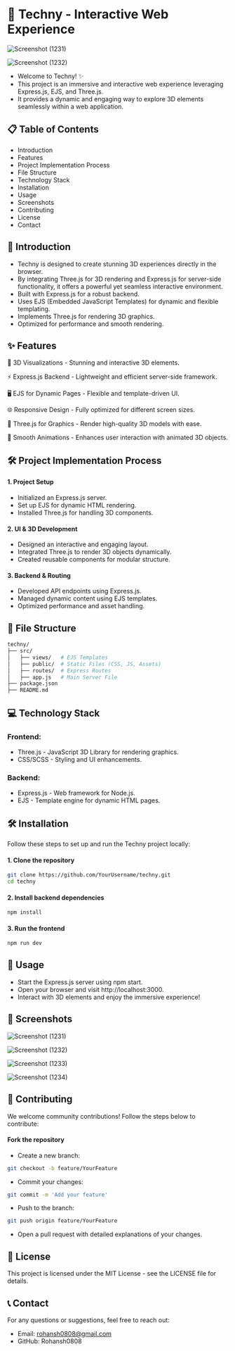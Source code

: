 # 🚀 Techny - Interactive Web Experience

![Screenshot (1231)](https://github.com/user-attachments/assets/c918db79-cb9f-473b-9450-23d7f3623e3d)

![Screenshot (1232)](https://github.com/user-attachments/assets/d63c726e-be3a-437d-ab9b-7fe94bfd0e5a)

- Welcome to Techny! ✨
- This project is an immersive and interactive web experience leveraging Express.js, EJS, and Three.js.
- It provides a dynamic and engaging way to explore 3D elements seamlessly within a web application.

## 📋 Table of Contents
- Introduction
- Features
- Project Implementation Process
- File Structure
- Technology Stack
- Installation
- Usage
- Screenshots
- Contributing
- License
- Contact

## 📘 Introduction

- Techny is designed to create stunning 3D experiences directly in the browser. 
- By integrating Three.js for 3D rendering and Express.js for server-side functionality, it offers a powerful yet seamless interactive environment.
- Built with Express.js for a robust backend.
- Uses EJS (Embedded JavaScript Templates) for dynamic and flexible templating.
- Implements Three.js for rendering 3D graphics.
- Optimized for performance and smooth rendering.

## ✨ Features

🎨 3D Visualizations - Stunning and interactive 3D elements.

⚡ Express.js Backend - Lightweight and efficient server-side framework.

🖥️ EJS for Dynamic Pages - Flexible and template-driven UI.

🌐 Responsive Design - Fully optimized for different screen sizes.

🚀 Three.js for Graphics - Render high-quality 3D models with ease.

🔄 Smooth Animations - Enhances user interaction with animated 3D objects.


## 🛠 Project Implementation Process

#### 1. Project Setup
- Initialized an Express.js server.
- Set up EJS for dynamic HTML rendering.
- Installed Three.js for handling 3D components.

#### 2. UI & 3D Development
- Designed an interactive and engaging layout.
- Integrated Three.js to render 3D objects dynamically.
- Created reusable components for modular structure.

#### 3. Backend & Routing
- Developed API endpoints using Express.js.
- Managed dynamic content using EJS templates.
- Optimized performance and asset handling.

## 📁 File Structure

```bash
techny/
├── src/
│   ├── views/   # EJS Templates
│   ├── public/  # Static Files (CSS, JS, Assets)
│   ├── routes/  # Express Routes
│   ├── app.js   # Main Server File
├── package.json
├── README.md
```

## 💻 Technology Stack

### Frontend:
- Three.js - JavaScript 3D Library for rendering graphics.
- CSS/SCSS - Styling and UI enhancements.

### Backend:
- Express.js - Web framework for Node.js.
- EJS - Template engine for dynamic HTML pages.


## 🛠 Installation

Follow these steps to set up and run the Techny project locally:

#### 1. Clone the repository
```bash
git clone https://github.com/YourUsername/techny.git
cd techny
```

#### 2. Install backend dependencies

```bash
npm install
```

#### 3. Run the frontend

```bash
npm run dev
```

## 🚀 Usage
- Start the Express.js server using npm start.
- Open your browser and visit http://localhost:3000.
- Interact with 3D elements and enjoy the immersive experience!


## 📸 Screenshots

![Screenshot (1231)](https://github.com/user-attachments/assets/c918db79-cb9f-473b-9450-23d7f3623e3d)

![Screenshot (1232)](https://github.com/user-attachments/assets/d63c726e-be3a-437d-ab9b-7fe94bfd0e5a)

![Screenshot (1233)](https://github.com/user-attachments/assets/39de0cce-77c5-4a92-8756-559f7683aac3)

![Screenshot (1234)](https://github.com/user-attachments/assets/f1ea4909-fb02-443b-a870-34671ade33d1)


## 🤝 Contributing
We welcome community contributions! Follow the steps below to contribute:

#### Fork the repository
- Create a new branch:
```bash
git checkout -b feature/YourFeature
```

- Commit your changes:
```bash
git commit -m 'Add your feature'
```

- Push to the branch:
```bash
git push origin feature/YourFeature
```

- Open a pull request with detailed explanations of your changes.

## 📄 License

This project is licensed under the MIT License - see the LICENSE file for details.

## 📞 Contact
For any questions or suggestions, feel free to reach out:

- Email: rohansh0808@gmail.com
- GitHub: Rohansh0808
